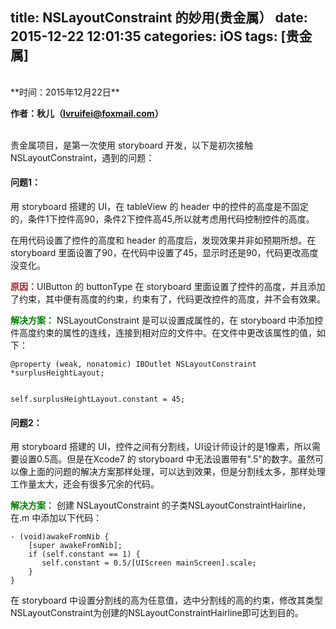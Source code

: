 title: NSLayoutConstraint 的妙用(贵金属）
date: 2015-12-22 12:01:35
categories: iOS
tags: [贵金属]
---


<br>
**时间：2015年12月22日**

**作者：秋儿（lvruifei@foxmail.com）**

<br>
贵金属项目，是第一次使用 storyboard 开发，以下是初次接触 NSLayoutConstraint，遇到的问题：

<!-- more -->
####	问题1：
用 storyboard 搭建的 UI，在 tableView 的 header 中的控件的高度是不固定的，条件1下控件高90，条件2下控件高45,所以就考虑用代码控制控件的高度。

在用代码设置了控件的高度和 header 的高度后，发现效果并非如预期所想。在 storyboard 里面设置了90，在代码中设置了45，显示时还是90，代码更改高度没变化。

<font color=brown>**原因：**</font>UIButton 的 buttonType
在 storyboard 里面设置了控件的高度，并且添加了约束，其中便有高度的约束，约束有了，代码更改控件的高度，并不会有效果。


<font color=green>**解决方案：**</font>
NSLayoutConstraint 是可以设置成属性的，在 storyboard 中添加控件高度约束的属性的连线，连接到相对应的文件中。在文件中更改该属性的值，如下：

	@property (weak, nonatomic) IBOutlet NSLayoutConstraint *surplusHeightLayout;

	
	self.surplusHeightLayout.constant = 45;

####	问题2：
用 storyboard 搭建的 UI，控件之间有分割线，UI设计师设计的是1像素，所以需要设置0.5高。但是在Xcode7 的 storyboard 中无法设置带有".5"的数字。虽然可以像上面的问题的解决方案那样处理，可以达到效果，但是分割线太多，那样处理工作量太大，还会有很多冗余的代码。

<font color=green>**解决方案：**</font>
 创建 NSLayoutConstraint 的子类NSLayoutConstraintHairline，在.m 中添加以下代码：


	- (void)awakeFromNib {
        [super awakeFromNib];
        if (self.constant == 1) {
           self.constant = 0.5/[UIScreen mainScreen].scale;
        }
	}

在 storyboard 中设置分割线的高为任意值，选中分割线的高的约束，修改其类型NSLayoutConstraint为创建的NSLayoutConstraintHairline即可达到目的。
